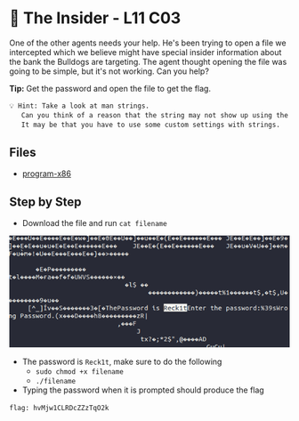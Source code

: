 # 🚪 The Insider - L11 C03

One of the other agents needs your help. He's been trying to open a file we intercepted which we believe might have special insider information about the bank the Bulldogs are targeting. The agent thought opening the file was going to be simple, but it's not working. Can you help?

**Tip:** Get the password and open the file to get the flag.

```txt
💡 Hint: Take a look at man strings.
   Can you think of a reason that the string may not show up using the default settings?
   It may be that you have to use some custom settings with strings.
```

## Files

- [program-x86](/assets/theinsider2)

## Step by Step

- Download the file and run `cat filename`

![cat command](/assets/theinsider1.png)

- The password is `Reck1t`, make sure to do the following
  - `sudo chmod +x filename`
  - `./filename`
- Typing the password when it is prompted should produce the flag

`flag: hvMjw1CLRDcZZzTqO2k`
